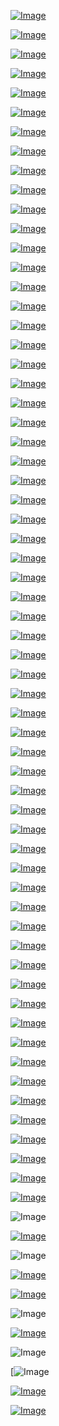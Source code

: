

[![Image](globe/Screenshot_2020-09-14_14-39-34.png)](https://www.youtube.com/watch?v=VfB6xynzT_E&ab_channel=FlashbackFM)

[![Image](globe/Screenshot_2020-09-07_12-33-26.png)](https://www.youtube.com/watch?v=KHfMqeFoS7A&ab_channel=CBC)

[![Image](globe/Screenshot_2020-09-08_11-11-13.png)](https://www.theguardian.com/business/nils-pratley-on-finance/2020/sep/07/softbanks-4bn-profit-on-us-tech-bets-hasnt-impressed-investors)


[![Image](globe/Screenshot_2020-09-05_09-30-56.png)](https://www.pornhub.com/view_video.php?viewkey=ph582aef2acdef2)

[![Image](globe/Screenshot_2020-09-02_12-52-24.png)](https://www.youtube.com/watch?v=lzJfZqXsKMA)

[![Image](globe/Screenshot_2020-08-31_16-19-02.png)](https://www.youtube.com/watch?v=r0KdrSTG4ac)

[![Image](globe/Screenshot_2020-08-31_19-30-53.png)](https://www.youtube.com/watch?v=aFZ8C_kiLmg)

[![Image](globe/Screenshot_2020-08-31_20-16-16.png)](https://www.youtube.com/watch?v=67ScaLWNf4o)

[![Image](globe/Screenshot_2020-08-28_00-53-05.png)](https://www.youtube.com/watch?v=QYV7QnxSC9g)

[![Image](globe/Screenshot_2020-08-27_06-16-00.png)](https://www.youtube.com/watch?v=k-Rg51azVlg)

[![Image](globe/Screenshot_2020-08-25_16-49-43.png)](https://www.youtube.com/watch?v=8s6duvbnC0A)

[![Image](globe/Screenshot_2020-08-24_19-21-22.png)](https://www.youtube.com/watch?v=2GSS6rSn5Gk)

[![Image](globe/Screenshot_2020-08-24_01-48-17.png)](https://www.youtube.com/watch?&v=An7ylfOhlOs)

[![Image](globe/Screenshot_2020-08-23_21-10-05.png)](https://www.youtube.com/watch?v=wgastCO7Clo)


[![Image](globe/Screenshot_2020-08-22_16-58-26.png)](https://www.youtube.com/watch?&v=AeveY0aW1Qg)

[![Image](globe/Screenshot_2020-08-19_12-12-20.png)](https://youtu.be/pneoCZSiofI)

[![Image](globe/Screenshot_2020-08-16_09-36-09.png)](https://www.youtube.com/watch?v=nFicXlvJBdo)

[![Image](globe/Screenshot_2020-08-14_16-14-15.png)](https://www.youtube.com/watch?v=hYPEarIYHEU)

[![Image](globe/Screenshot_2020-08-14_11-39-49.png)](https://www.youtube.com/watch?v=01SXLx0MOTs)

[![Image](globe/Screenshot_2020-08-14_11-39-49.png)](https://www.youtube.com/watch?v=01SXLx0MOTs)

[![Image](globe/Screenshot_2020-08-14_15-34-40.png)](https://www.youtube.com/watch?v=0sE9xCDfuuU)

[![Image](globe/Screenshot_2020-08-14_12-59-32.png)](https://www.youtube.com/watch?v=dhuI9TO1rY8)

[![Image](globe/Screenshot_2020-08-14_13-54-45.png)](https://www.youtube.com/watch?v=WAW9jAhBuZg)

[![Image](globe/Screenshot_2020-06-27_17-43-22.png)](https://www.youtube.com/watch?v=nYOLHwdhDhQ)

[![Image](globe/Screenshot_2020-08-12_12-04-07.png)](https://www.youtube.com/watch?v=sePD18TTrW8)

[![Image](globe/Screenshot_2020-07-15_21-11-02.png)](https://www.youtube.com/watch?v=2q05iJ6jHu8)

[![Image](globe/Screenshot_2020-07-15_21-50-42.png)](https://www.youtube.com/watch?v=22_zeb-XWic)

[![Image](globe/Screenshot_2020-08-05_03-54-24.png)](https://www.youtube.com/watch?v=ws9wu-6HWdk)

[![Image](globe/Screenshot_2020-08-08_09-45-56.png)](https://www.youtube.com/watch?v=yjE3SfSTdtc)

[![Image](globe/Screenshot_2020-08-07_14-46-46.png)](https://www.youtube.com/watch?v=GdT8eqMO4qk)

[![Image](globe/Screenshot_2020-08-04_12-23-33.png)](https://www.youtube.com/watch?v=z8HNeHNUr10)

[![Image](globe/Screenshot_2020-08-05_03-53-51.png)](https://www.youtube.com/watch?v=FFkBaGqXLig)

[![Image](globe/Screenshot_2020-08-05_14-40-40.png)](https://www.youtube.com/watch?v=QSMXjp8hc_I)

[![Image](globe/Screenshot_2020-08-05_05-42-41.png)](https://www.youtube.com/watch?v=9sPHaPhBhzU)

[![Image](globe/Screenshot_2020-08-04_22-40-05.png)](https://www.youtube.com/watch?v=VaH554I36gY)

[![Image](globe/Screenshot_2020-08-04_21-59-16.png)](https://www.youtube.com/watch?v=hUsA0Bs5z0I)

[![Image](globe/Screenshot_2020-08-04_20-59-40.png)](https://www.youtube.com/watch?v=fjIDLIJZom4)

[![Image](globe/Screenshot_2020-08-04_12-23-33.png)](https://www.theguardian.com/world/2020/aug/04/missing-sailors-stranded-on-pacific-island-saved-by-giant-sos-in-the-sand)

[![Image](globe/Screenshot_2020-08-03_04-43-53.png)](https://www.youtube.com/watch?v=-gP_Q2myNWo)

[![Image](globe/Screenshot_2020-08-01_19-09-43.png)](https://www.youtube.com/watch?v=o6EayWHL-ag)

[![Image](globe/Screenshot_2020-08-03_20-59-52.png)](https://www.youtube.com/watch?v=uVAfQeB_HBk)

[![Image](guardian/Screenshot_2020-07-20_10-31-11.png)](https://www.youtube.com/watch?v=bPEknYYYotw)

[![Image](guardian/Screenshot_2020-07-17_12-24-07.png)](https://www.youtube.com/watch?v=p-zJzffx3FM)

[![Image](guardian/Screenshot_2020-07-15_05-59-16.png)](https://www.youtube.com/watch?v=8cW8kAFbnik)

[![Image](guardian/Screenshot_2020-07-15_21-11-02.png)](https://www.youtube.com/watch?v=xQP48l5fqaA)

[![Image](guardian/Screenshot_2020-07-14_04-40-56.png)](https://www.youtube.com/watch?v=MM2wihm5lDo)

[![Image](guardian/Screenshot_2020-07-13_11-16-07.png)](https://www.youtube.com/watch?v=FLaR_MrVNPM)

[![Image](guardian/Screenshot_2020-07-08_10-47-29.png)](https://www.youtube.com/watch?v=a6PeQ3Vj73gg)

[![Image](guardian/Screenshot_2020-07-07_14-05-19.png)](https://www.nytimes.com/2020/07/07/health/novavax-coronavirus-vaccine-warp-speed.html)

[![Image](guardian/Screenshot_2020-07-06_14-08-52.png)](https://arcturusrx.com/)

[![Image](guardian/Screenshot_2020-07-04_03-30-42.png)](https://www.youtube.com/watch?v=h2JF66qwF2E)

[![Image](guardian/Screenshot_2020-07-01_13-29-23.png)](https://www.youtube.com/watch?v=67ScaLWNf4o)

[![Image](guardian/Screenshot_2020-06-30_15-53-53.png)](https://www.online-xxx-show.com/)

[![Image](guardian/Screenshot_2020-06-28_14-56-27.png)](https://www.youtube.com/watch?v=iEEM0HkEkp8)

[![Image](guardian/Screenshot_2020-06-27_17-43-22.png)](https://www.youtube.com/watch?v=juQPE-v28es)

[![Image](hive/Screenshot_2020-06-21_12-49-54.png)](https://www.youtube.com/watch?v=-gP_Q2myNWo)

[![Image](hive/Screenshot_2020-06-13_11-27-33.png)](https://www.youtube.com/watch?v=O3NQDXQaVtQ)

[![Image](hive/Screenshot_2020-06-06_18-30-55.png)](https://www.youtube.com/watch?v=-371LmCinrY)

[![Image](aton/Screenshot_2020-05-21_18-18-41.png)](https://human.biodigital.com)

[![Image](hive/oath.png)](https://www.theguardian.com/science/2019/aug/16/mathematicians-need-doctor-style-hippocratic-oath-says-academic-hannah-fry)

[![Image](hive/purdue.png)](https://www.theguardian.com/us-news/2018/jan/27/universities-sackler-family-purdue-pharma-oxycontin-opioids)

[![Image](almanac/Global_Seed_Vault.jpg)](https://www.seedvault.no/)

![Image](brexit.png)

[![Image](wiccanyear.png)](https://www.youtube.com/watch?v=u-ghhn_IqeU)

![Image](hearthemoment.png)

[![Image](myth-of-the-jewish-genome.png)](https://www.merriam-webster.com/dictionary/chromatic)

[![Image](mediasource.png)](https://www.youtube.com/watch?v=pneoCZSiofI)

![Image](ISS.png)

[![Image](完璧.png)](https://www.ibm.com/developerworks/jp/aix/library/au-errnovariable/index.html)

![Image](voyager.png)

[![[Image](stone-sky.png)](https://www.youtube.com/watch?v=NX0iaeMzHyI)

[![Image](aton/Screenshot_2020-05-21_00-18-41.png)](https://www.youtube.com/watch?v=EQ-CGYWQRyM)



[![Image](globe/Screenshot_2020-08-28_01-54-23.png)](https://www.thumbzilla.com/video/ph5d5725d51ba7a/sexy-blonde-strokes-and-sucks-cock-and-balls-for-huge-cum-blasts)
